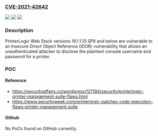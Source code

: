 ### [CVE-2021-42642](https://cve.mitre.org/cgi-bin/cvename.cgi?name=CVE-2021-42642)
![](https://img.shields.io/static/v1?label=Product&message=n%2Fa&color=blue)
![](https://img.shields.io/static/v1?label=Version&message=n%2Fa&color=blue)
![](https://img.shields.io/static/v1?label=Vulnerability&message=n%2Fa&color=brighgreen)

### Description

PrinterLogic Web Stack versions 19.1.1.13 SP9 and below are vulnerable to an Insecure Direct Object Reference (IDOR) vulnerability that allows an unauthenticated attacker to disclose the plaintext console username and password for a printer.

### POC

#### Reference
- https://securityaffairs.co/wordpress/127194/security/printerlogic-printer-management-suite-flaws.html
- https://www.securityweek.com/printerlogic-patches-code-execution-flaws-printer-management-suite

#### Github
No PoCs found on GitHub currently.

